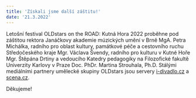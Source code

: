 ```yaml
---
title: 'Získali jsme další záštitu!'
date: '21.3.2022'
---
```

Letošní festival OLDstars on the ROAD: Kutná Hora 2022 proběhne pod záštitou rektora Janáčkovy akademie múzických umění v Brně MgA. Petra Michálka, radního pro oblast kultury, památkové péče a cestovního ruchu Středočeského kraje Mgr. Václava Švendy, radního pro kulturu v Kutné Hoře Mgr. Štěpána Drtiny a vedoucího Katedry pedagogiky na Filozofické fakultě Univerzity Karlovy v Praze Doc. PhDr. Martina Strouhala, Ph.D.
Stálými mediálními partnery umělecké skupiny OLDstars jsou servery [i-divadlo.cz](https://www.i-divadlo.cz/) a [scena.cz](http://www.scena.cz/).

Děkujeme!
